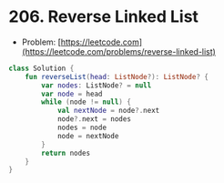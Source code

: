 # 206. Reverse Linked List

- Problem: [https://leetcode.com](https://leetcode.com/problems/reverse-linked-list)

```kotlin
class Solution {
    fun reverseList(head: ListNode?): ListNode? {
        var nodes: ListNode? = null
        var node = head
        while (node != null) {
            val nextNode = node?.next
            node?.next = nodes
            nodes = node
            node = nextNode
        }
        return nodes
    }
}
```